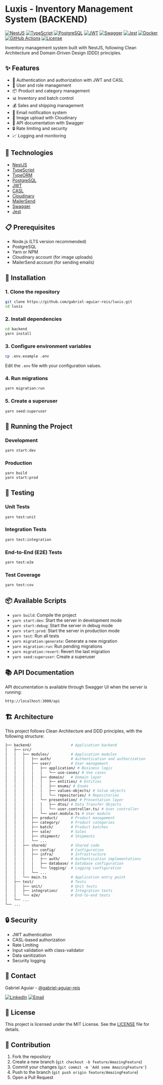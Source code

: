 # Luxis - Inventory Management System (BACKEND)

[![NestJS](https://img.shields.io/badge/NestJS-EA2845?style=for-the-badge&logo=nestjs&logoColor=white)](https://nestjs.com/)
[![TypeScript](https://img.shields.io/badge/TypeScript-007ACC?style=for-the-badge&logo=typescript&logoColor=white)](https://www.typescriptlang.org/)
[![PostgreSQL](https://img.shields.io/badge/PostgreSQL-316192?style=for-the-badge&logo=postgresql&logoColor=white)](https://www.postgresql.org/)
[![JWT](https://img.shields.io/badge/JWT-000000?style=for-the-badge&logo=JSON%20web%20tokens&logoColor=white)](https://jwt.io/)
[![Swagger](https://img.shields.io/badge/Swagger-85EA2D?style=for-the-badge&logo=Swagger&logoColor=white)](https://swagger.io/)
[![Jest](https://img.shields.io/badge/Jest-C21325?style=for-the-badge&logo=jest&logoColor=white)](https://jestjs.io/)
[![Docker](https://img.shields.io/badge/Docker-2496ED?style=for-the-badge&logo=docker&logoColor=white)](https://www.docker.com/)
[![GitHub Actions](https://img.shields.io/badge/GitHub_Actions-2088FF?style=for-the-badge&logo=github-actions&logoColor=white)](https://github.com/features/actions)
[![License](https://img.shields.io/badge/License-MIT-green.svg?style=for-the-badge)](LICENSE)

Inventory management system built with NestJS, following Clean Architecture and Domain-Driven Design (DDD) principles.

## ✨ Features

- 🔐 Authentication and authorization with JWT and CASL
- 👥 User and role management
- 📦 Product and category management
- 📊 Inventory and batch control
- 💰 Sales and shipping management
- 📧 Email notification system
- 📱 Image upload with Cloudinary
- 📝 API documentation with Swagger
- 🔒 Rate limiting and security
- 📈 Logging and monitoring

## 🚀 Technologies

- [NestJS](https://nestjs.com/)
- [TypeScript](https://www.typescriptlang.org/)
- [TypeORM](https://typeorm.io/)
- [PostgreSQL](https://www.postgresql.org/)
- [JWT](https://jwt.io/)
- [CASL](https://casl.js.org/)
- [Cloudinary](https://cloudinary.com/)
- [MailerSend](https://www.mailersend.com/)
- [Swagger](https://swagger.io/)
- [Jest](https://jestjs.io/)

## 📋 Prerequisites

- Node.js (LTS version recommended)
- PostgreSQL
- Yarn or NPM
- Cloudinary account (for image uploads)
- MailerSend account (for sending emails)

## 🔧 Installation

### 1. Clone the repository

```bash
git clone https://github.com/gabriel-aguiar-reis/luxis.git
cd luxis
```

### 2. Install dependencies

```bash
cd backend
yarn install
```

### 3. Configure environment variables

```bash
cp .env.example .env
```

Edit the `.env` file with your configuration values.

### 4. Run migrations

```bash
yarn migration:run
```

### 5. Create a superuser

```bash
yarn seed:superuser
```

## 🚀 Running the Project

### Development

```bash
yarn start:dev
```

### Production

```bash
yarn build
yarn start:prod
```

## 🧪 Testing

### Unit Tests

```bash
yarn test:unit
```

### Integration Tests

```bash
yarn test:integration
```

### End-to-End (E2E) Tests

```bash
yarn test:e2e
```

### Test Coverage

```bash
yarn test:cov
```

## 📦 Available Scripts

- `yarn build`: Compile the project
- `yarn start:dev`: Start the server in development mode
- `yarn start:debug`: Start the server in debug mode
- `yarn start:prod`: Start the server in production mode
- `yarn test`: Run all tests
- `yarn migration:generate`: Generate a new migration
- `yarn migration:run`: Run pending migrations
- `yarn migration:revert`: Revert the last migration
- `yarn seed:superuser`: Create a superuser

## 📚 API Documentation

API documentation is available through Swagger UI when the server is running:

```html
http://localhost:3000/api
```

## 🏗️ Architecture

This project follows Clean Architecture and DDD principles, with the following structure:

```bash
├── backend/                  # Application backend
│   ├── src/
│   │   ├── modules/          # Application modules
│   │   │   ├── auth/         # Authentication and authorization
│   │   │   ├── user/         # User management
│   │   │   │   ├── application/ # Business logic
│   │   │   │   │   └── use-cases/ # Use cases
│   │   │   │   ├── domain/   # Domain layer
│   │   │   │   │   ├── entities/ # Entities
│   │   │   │   │   ├── enums/ # Enums
│   │   │   │   │   ├── values-objects/ # Value objects
│   │   │   │   │   └── repositories/ # Repositories
│   │   │   │   └── presentation/ # Presentation layer
│   │   │   │   │   ├── dtos/ # Data Transfer Objects
│   │   │   │   │   └── user.controller.ts/ # User controller
│   │   │   │   └── user.module.ts # User module
│   │   │   ├── product/      # Product management
│   │   │   ├── category/     # Product categories
│   │   │   ├── batch/        # Product batches
│   │   │   ├── sale/         # Sales
│   │   │   ├── shipment/     # Shipments
│   │   │   └── ...
│   │   ├── shared/           # Shared code
│   │   │   ├── config/       # Configuration
│   │   │   ├── infra/        # Infrastructure
│   │   │   │   ├── auth/     # Authentication implementations
│   │   │   │   ├── database/ # Database configuration
│   │   │   │   └── logging/  # Logging configuration
│   │   │   └── ...
│   │   └── main.ts           # Application entry point
│   ├── test/                 # Tests
│   │   ├── unit/             # Unit tests
│   │   ├── integration/      # Integration tests
│   │   └── e2e/              # End-to-end tests
│   └── ...
└── ...
```

## 🔒 Security

- JWT authentication
- CASL-based authorization
- Rate Limiting
- Input validation with class-validator
- Data sanitization
- Security logging

## 📧 Contact

Gabriel Aguiar - [@gabriel-aguiar-reis](https://github.com/gabriel-aguiar-reis)

[![LinkedIn](https://img.shields.io/badge/LinkedIn-0077B5?style=for-the-badge&logo=linkedin&logoColor=white)](https://www.linkedin.com/in/gabriel-aguiar-reis/)
[![Email](https://img.shields.io/badge/Email-D14836?style=for-the-badge&logo=gmail&logoColor=white)](mailto:lugafeagre@gmail.com)

## 📝 License

This project is licensed under the MIT License. See the [LICENSE](LICENSE) file for details.

## 👥 Contribution

1. Fork the repository
2. Create a new branch (`git checkout -b feature/AmazingFeature`)
3. Commit your changes (`git commit -m 'Add some AmazingFeature'`)
4. Push to the branch (`git push origin feature/AmazingFeature`)
5. Open a Pull Request
